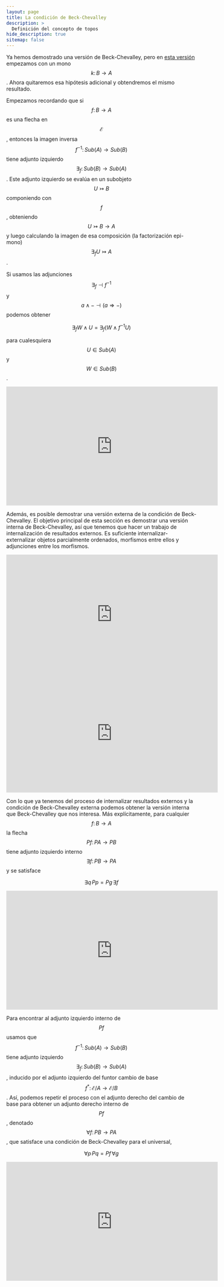 ```yaml
---
layout: page
title: La condición de Beck-Chevalley
description: >
  Definición del concepto de topos
hide_description: true
sitemap: false
---
```


Ya hemos demostrado una versión de Beck-Chevalley, pero en [esta versión](./4-3im.md) empezamos con un mono 
$$k\colon B\to A$$. Ahora quitaremos esa hipótesis adicional y obtendremos el mismo resultado.

Empezamos recordando que si $$f\colon B\to A$$ es una flecha en $$\mathcal{E}$$, entonces la imagen inversa 
$$f^{-1}\colon Sub(A)\to Sub (B)$$ tiene adjunto izquierdo $$\exists_f\colon Sub(B)\to Sub(A)$$. Este adjunto izquierdo se evalúa en un subobjeto $$U\rightarrowtail B$$ componiendo con $$f$$, obteniendo $$U\rightarrowtail B\to A$$ y luego calculando la imagen de esa composición (la factorización epi-mono) $$\exists_f U\rightarrowtail A$$.

Si usamos las adjunciones $$\exists_f \dashv f^{-1}$$ y $$a\land - \dashv (a\Rightarrow -)$$ podemos obtener

$$
\exists_f W\land U = \exists_f(W\land f^{-1}U)
$$

para cualesquiera $$U\in Sub(A)$$ y $$W\in Sub(B)$$.

<p>
<iframe width="560" height="315" src="https://www.youtube.com/embed/Al9Zk2PNjKY" title="Clase44" frameborder="0" allow="accelerometer; autoplay; clipboard-write; encrypted-media; gyroscope; picture-in-picture; web-share" allowfullscreen></iframe>
</p>

Además, es posible demostrar una versión externa de la condición de Beck-Chevalley. El objetivo principal de esta sección 
es demostrar una versión interna de Beck-Chevalley, así que tenemos que hacer un trabajo de internalización de resultados 
externos. Es suficiente internalizar-externalizar objetos parcialmente ordenados, morfismos entre ellos y adjunciones 
entre los morfismos.

<p>
<iframe width="560" height="315" src="https://www.youtube.com/embed/-mTwxPoELSY" title="Clase45" frameborder="0" allow="accelerometer; autoplay; clipboard-write; encrypted-media; gyroscope; picture-in-picture; web-share" allowfullscreen></iframe>
<iframe width="560" height="315" src="https://www.youtube.com/embed/QbT3gqehgI4" title="Clase46" frameborder="0" allow="accelerometer; autoplay; clipboard-write; encrypted-media; gyroscope; picture-in-picture; web-share" allowfullscreen></iframe>
</p>

Con lo que ya tenemos del proceso de internalizar resultados externos y la condición de Beck-Chevalley externa podemos 
obtener la versión interna que Beck-Chevalley que nos interesa. Más explícitamente, para cualquier $$f\colon B\to A$$ la 
flecha $$Pf\colon PA\to PB$$ tiene adjunto izquierdo interno $$\exists f\colon PB\to PA$$ y se satisface

$$
\exists q\, Pp=Pg\, \exists f
$$

<p>
<iframe width="560" height="315" src="https://www.youtube.com/embed/Wc_Aa278lPs" title="Clase47" frameborder="0" allow="accelerometer; autoplay; clipboard-write; encrypted-media; gyroscope; picture-in-picture; web-share" allowfullscreen></iframe>
</p>

Para encontrar al adjunto izquierdo interno de $$Pf$$ usamos que $$f^{-1}\colon Sub(A)\to Sub(B)$$ tiene adjunto izquierdo 
$$\exists_f\colon Sub(B)\to Sub(A)$$, inducido por el adjunto izquierdo del funtor cambio de base 
$$f^*\colon\mathcal{E}/A\to\mathcal{E}/B$$. Así, podemos repetir el proceso con el adjunto derecho del cambio de base para obtener un adjunto derecho interno de $$Pf$$, denotado $$\forall f\colon PB\to PA$$, que satisface una condición de Beck-Chevalley para el universal,

$$
\forall p\, Pq = Pf\, \forall g
$$

<p>
<iframe width="560" height="315" src="https://www.youtube.com/embed/lFBA-EptHhI" title="Clase48" frameborder="0" allow="accelerometer; autoplay; clipboard-write; encrypted-media; gyroscope; picture-in-picture; web-share" allowfullscreen></iframe>
</p>
